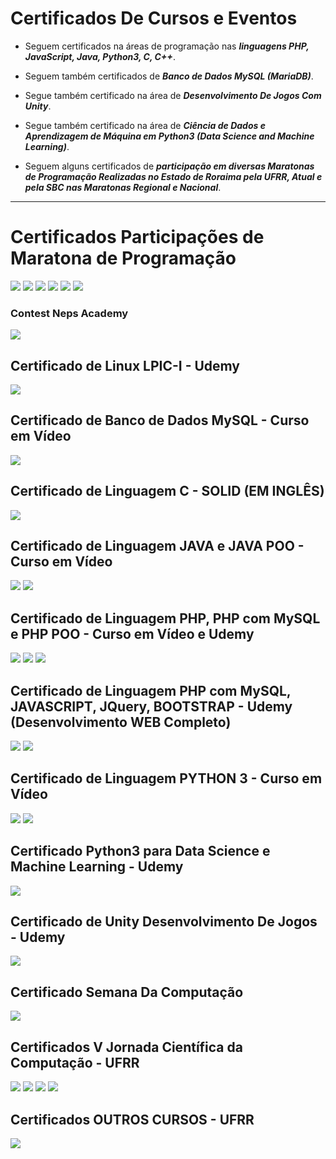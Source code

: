 # Certificados De Cursos e Eventos

* Seguem certificados na áreas de programação nas ***linguagens PHP, JavaScript, Java, Python3, C, C++***.

* Seguem também certificados de ***Banco de Dados MySQL (MariaDB)***.

* Segue também certificado na área de ***Desenvolvimento De Jogos Com Unity***.

* Segue também certificado na área de ***Ciência de Dados e Aprendizagem de Máquina em Python3 (Data Science and Machine Learning)***.

* Seguem alguns certificados de ***participação em diversas Maratonas de Programação Realizadas no Estado de Roraima pela UFRR, Atual e pela SBC nas Maratonas Regional e Nacional***.

--- 


# Certificados Participações de Maratona de Programação
![](imagens_markdown/certificado11.png)
![](imagens_markdown/certificado7.png)
![](imagens_markdown/maratona1.png)
![](imagens_markdown/maratona2.png)
![](imagens_markdown/maratona3.png)
![](imagens_markdown/maratona4.png)


### Contest Neps Academy
![](imagens_markdown/nepsacademy.png)


## Certificado de Linux LPIC-I - Udemy
![](imagens_markdown/certificado15.png)


## Certificado de Banco de Dados MySQL - Curso em Vídeo
![](imagens_markdown/CertificadoMysql.png)


## Certificado de Linguagem C - SOLID (EM INGLÊS)
![](imagens_markdown/certificado8.png)


## Certificado de Linguagem JAVA e JAVA POO - Curso em Vídeo
![](imagens_markdown/CertificadocursodeJAVA.png) 
![](imagens_markdown/CertificadoPOOCURSOEMVIDEO.png)


## Certificado de Linguagem PHP, PHP com MySQL e PHP POO - Curso em Vídeo e Udemy
![](imagens_markdown/certificado4.png)
![](imagens_markdown/certificado16.png)
![](imagens_markdown/certificado20.png)


## Certificado de Linguagem PHP com MySQL, JAVASCRIPT, JQuery, BOOTSTRAP - Udemy (Desenvolvimento WEB Completo)
![](imagens_markdown/certificado9.png)
![](imagens_markdown/certificado17.png)


## Certificado de Linguagem PYTHON 3 - Curso em Vídeo
![](imagens_markdown/CertificadoPython3.png)
![](imagens_markdown/certificado5.png)


## Certificado Python3 para Data Science e Machine Learning - Udemy
![](imagens_markdown/certificado14.png)


## Certificado de Unity Desenvolvimento De Jogos - Udemy
![](imagens_markdown/certificado13.png)


## Certificado Semana Da Computação
![](imagens_markdown/certificado10.png)
 

## Certificados V Jornada Científica da Computação - UFRR
![](imagens_markdown/certificado.png)
![](imagens_markdown/certificado2.png)
![](imagens_markdown/certificado12.png)
![](imagens_markdown/declaracao1.png)


## Certificados OUTROS CURSOS - UFRR
![](imagens_markdown/certificado6.png)

